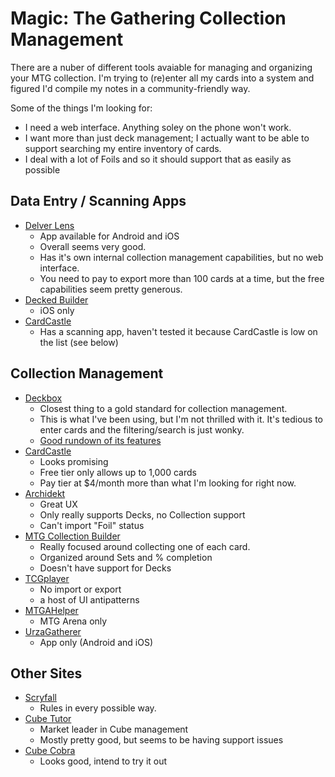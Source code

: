 # Magic: The Gathering Collection Management

There are a nuber of different tools avaiable for managing and organizing your MTG collection. I'm trying to (re)enter all my cards into a system and figured I'd compile my notes in a community-friendly way.

Some of the things I'm looking for:
 * I need a web interface. Anything soley on the phone won't work.
 * I want more than just deck management; I actually want to be able to support searching my entire inventory of cards.
 * I deal with a lot of Foils and so it should support that as easily as possible
 
 ## Data Entry / Scanning Apps
 
 * [Delver Lens](https://delverlab.com/)
   * App available for Android and iOS
   * Overall seems very good.
   * Has it's own internal collection management capabilities, but no web interface.
   * You need to pay to export more than 100 cards at a time, but the free capabilities seem pretty generous.
 * [Decked Builder](https://www.deckedbuilder.com/)
   * iOS only
 * [CardCastle](https://cardcastle.co/)
   * Has a scanning app, haven't tested it because CardCastle is low on the list (see below)
 
 ## Collection Management
 
  * [Deckbox](https://deckbox.org/)
    * Closest thing to a gold standard for collection management.
    * This is what I've been using, but I'm not thrilled with it. It's tedious to enter cards and the filtering/search is just wonky.
    * [Good rundown of its features](https://www.reddit.com/r/EDH/comments/bg7w2h/digitally_managing_your_magic_collection_and_decks/elj8a4c/)
  * [CardCastle](https://cardcastle.co/)
    * Looks promising
    * Free tier only allows up to 1,000 cards
    * Pay tier at $4/month more than what I'm looking for right now.
  * [Archidekt](https://archidekt.com/)
    + Great UX
    - Only really supports Decks, no Collection support
    - Can't import "Foil" status
  * [MTG Collection Builder](https://mtgcollectionbuilder.com/)
    * Really focused around collecting one of each card.
    * Organized around Sets and % completion
    * Doesn't have support for Decks
  * [TCGplayer](https://tcgplayer.com)
    * No import or export
    * a host of UI antipatterns
  * [MTGAHelper](https://mtgahelper.com/)
    * MTG Arena only
  * [UrzaGatherer](https://www.urzagatherer.com/)
    * App only (Android and iOS)
  
  
## Other Sites

 * [Scryfall](https://scryfall.com/)
   * Rules in every possible way.
 * [Cube Tutor](https://www.cubetutor.com/)
   * Market leader in Cube management
   * Mostly pretty good, but seems to be having support issues
 * [Cube Cobra](https://cubecobra.com/)
   * Looks good, intend to try it out
 
 
 
